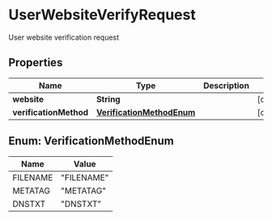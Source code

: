 

# UserWebsiteVerifyRequest

User website verification request

## Properties

| Name | Type | Description | Notes |
|------------ | ------------- | ------------- | -------------|
|**website** | **String** |  |  [optional] |
|**verificationMethod** | [**VerificationMethodEnum**](#VerificationMethodEnum) |  |  [optional] |



## Enum: VerificationMethodEnum

| Name | Value |
|---- | -----|
| FILENAME | &quot;FILENAME&quot; |
| METATAG | &quot;METATAG&quot; |
| DNSTXT | &quot;DNSTXT&quot; |



